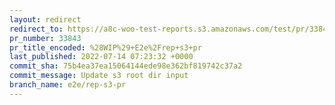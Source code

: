 ```yaml
---
layout: redirect
redirect_to: https://a8c-woo-test-reports.s3.amazonaws.com/test/pr/33843/e2e/index.html
pr_number: 33843
pr_title_encoded: %28WIP%29+E2e%2Frep+s3+pr
last_published: 2022-07-14 07:23:32 +0000
commit_sha: 75b4ea37ea15064144ede98e362bf819742c37a2
commit_message: Update s3 root dir input
branch_name: e2e/rep-s3-pr
---
```

